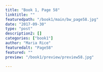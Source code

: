 ```yaml
---
title: "Book 1, Page 58"
linktitle: ""
featuredpath: "/book1/main/bw_page58.jpg"
date: "2017-09-30"
type: "post"
description2: []
categories: ["book1"]
author: "Maria Rice"
featuredalt: "Page58"
featured: ""
preview: "/book1/preview/preview58.jpg"

---
```

